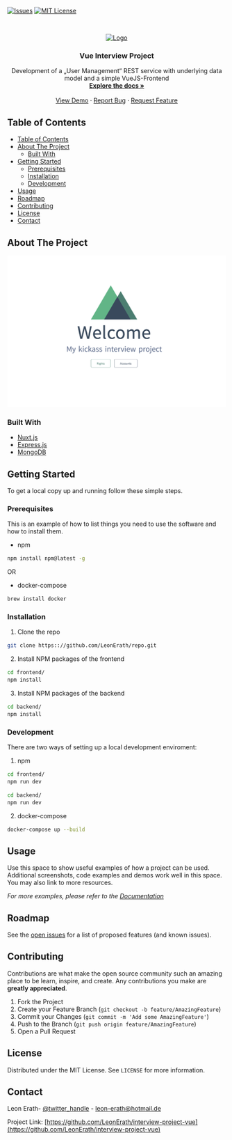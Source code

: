 [![Issues][issues-shield]][issues-url]
[![MIT License][license-shield]][license-url]


<br />
<p align="center">
  <a href="https://github.com/LeonErath/interview-project-vue">
    <img src="images/logo.png" alt="Logo" width="80" height="80">
  </a>

  <h3 align="center">Vue Interview Project</h3>

  <p align="center">
    Development of a „User Management“ REST service with underlying data model and a simple VueJS-Frontend
    <br />
    <a href="https://github.com/LeonErath/interview-project-vue"><strong>Explore the docs »</strong></a>
    <br />
    <br />
    <a href="https://github.com/LeonErath/interview-project-vue">View Demo</a>
    ·
    <a href="https://github.com/LeonErath/interview-project-vue/issues">Report Bug</a>
    ·
    <a href="https://github.com/LeonErath/interview-project-vue/issues">Request Feature</a>
  </p>
</p>



<!-- TABLE OF CONTENTS -->
## Table of Contents

- [Table of Contents](#table-of-contents)
- [About The Project](#about-the-project)
  - [Built With](#built-with)
- [Getting Started](#getting-started)
  - [Prerequisites](#prerequisites)
  - [Installation](#installation)
  - [Development](#development)
- [Usage](#usage)
- [Roadmap](#roadmap)
- [Contributing](#contributing)
- [License](#license)
- [Contact](#contact)



<!-- ABOUT THE PROJECT -->
## About The Project

[![Product Name Screen Shot][product-screenshot]](https://example.com)


### Built With

* [Nuxt.js](https://nuxtjs.org/)
* [Express.js](https://expressjs.com/)
* [MongoDB](https://www.mongodb.com/)



<!-- GETTING STARTED -->
## Getting Started

To get a local copy up and running follow these simple steps.

### Prerequisites

This is an example of how to list things you need to use the software and how to install them.
* npm
```sh
npm install npm@latest -g
```

OR
* docker-compose
```sh
brew install docker
```

### Installation
 
1. Clone the repo
```sh
git clone https:://github.com/LeonErath/repo.git
```
2. Install NPM packages of the frontend
```sh
cd frontend/
npm install
```
3. Install NPM packages of the backend
```sh
cd backend/
npm install
```

### Development
 
There are two ways of setting up a local development enviroment:
1. npm
```sh
cd frontend/
npm run dev
```
```sh
cd backend/
npm run dev
```
2. docker-compose
```sh
docker-compose up --build
```

<!-- USAGE EXAMPLES -->
## Usage

Use this space to show useful examples of how a project can be used. Additional screenshots, code examples and demos work well in this space. You may also link to more resources.

_For more examples, please refer to the [Documentation](https://example.com)_



<!-- ROADMAP -->
## Roadmap

See the [open issues](https://github.com/LeonErath/interview-project-vue/issues) for a list of proposed features (and known issues).



<!-- CONTRIBUTING -->
## Contributing

Contributions are what make the open source community such an amazing place to be learn, inspire, and create. Any contributions you make are **greatly appreciated**.

1. Fork the Project
2. Create your Feature Branch (`git checkout -b feature/AmazingFeature`)
3. Commit your Changes (`git commit -m 'Add some AmazingFeature'`)
4. Push to the Branch (`git push origin feature/AmazingFeature`)
5. Open a Pull Request



<!-- LICENSE -->
## License

Distributed under the MIT License. See `LICENSE` for more information.



<!-- CONTACT -->
## Contact

Leon Erath- [@twitter_handle](https://twitter.com/leonerath) - leon-erath@hotmail.de

Project Link: [https://github.com/LeonErath/interview-project-vue](https://github.com/LeonErath/interview-project-vue)





[issues-shield]: https://img.shields.io/github/issues/LeonErath/interview-project-vue?style=flat-square
[issues-url]: https://github.com/LeonErath/interview-project-vue/issues
[license-shield]: https://img.shields.io/github/license/LeonErath/interview-project-vue?style=flat-square
[license-url]: https://github.com/LeonErath/interview-project-vue/blob/master/LICENSE
[product-screenshot]: images/screenshot.png
